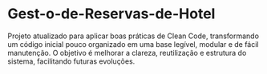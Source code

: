 # Gest-o-de-Reservas-de-Hotel
Projeto atualizado para aplicar boas práticas de Clean Code, transformando um código inicial pouco organizado em uma base legível, modular e de fácil manutenção. O objetivo é melhorar a clareza, reutilização e estrutura do sistema, facilitando futuras evoluções.
